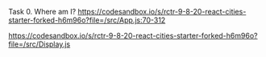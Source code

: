Task 0. Where am I?
https://codesandbox.io/s/rctr-9-8-20-react-cities-starter-forked-h6m96o?file=/src/App.js:70-312

https://codesandbox.io/s/rctr-9-8-20-react-cities-starter-forked-h6m96o?file=/src/Display.js
